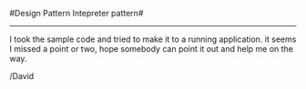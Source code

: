 #Design Pattern Intepreter pattern#

----------

I took the sample code and tried to make it to a running application.
it seems I missed a point or two, hope somebody can point it out and help me on the way.

/David